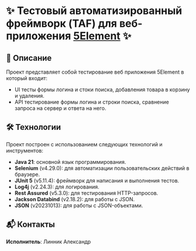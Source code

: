 # ✨ Тестовый автоматизированный фреймворк (TAF) для веб-приложения [5Element](https://5element.by/) ✨

## 📖 Описание
Проект представляет собой тестирование веб приложения 5Element в который входит:
 - UI тесты формы логина и стоки поиска, добавления товара в корзину и удаления.
 - API тестирование формы логина и строки поиска, сравнение запроса на сервер и ответа на него.

## 🛠️ Технологии
Проект построен с использованием следующих технологий и инструментов:
- **Java 21**: основной язык программирования.
- **Selenium** (v4.29.0): для автоматизации пользовательских действий в браузере.
- **JUnit 5** (v5.11.4): фреймворк для написания и выполнения тестов.
- **Log4j** (v2.24.3): для логирования.
- **Rest Assured** (v5.3.0): для тестирования HTTP-запросов.
- **Jackson Databind** (v2.18.2): для работы с JSON.
- **JSON** (v20231013): для работы с JSON-объектами.

## 📬 Контакты
**Исполнитель**: Линник Александр  
